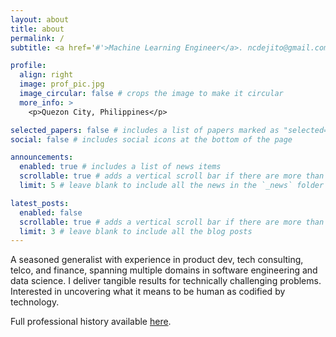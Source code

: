```yaml
---
layout: about
title: about
permalink: /
subtitle: <a href='#'>Machine Learning Engineer</a>. ncdejito@gmail.com.

profile:
  align: right
  image: prof_pic.jpg
  image_circular: false # crops the image to make it circular
  more_info: >
    <p>Quezon City, Philippines</p>

selected_papers: false # includes a list of papers marked as "selected={true}"
social: false # includes social icons at the bottom of the page

announcements:
  enabled: true # includes a list of news items
  scrollable: true # adds a vertical scroll bar if there are more than 3 news items
  limit: 5 # leave blank to include all the news in the `_news` folder

latest_posts:
  enabled: false
  scrollable: true # adds a vertical scroll bar if there are more than 3 new posts items
  limit: 3 # leave blank to include all the blog posts
---
```


A seasoned generalist with experience in product dev, tech consulting, telco, and finance, spanning multiple domains in software engineering and data science. I deliver tangible results for technically challenging problems. Interested in uncovering what it means to be human as codified by technology.

Full professional history available [here](https://docs.google.com/document/d/1L2HT1Bjfv7BnsgdAqCrCup7nkEAGRLIdWRmofz4_8UI/edit?usp=sharing).
